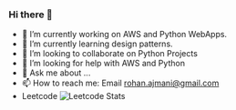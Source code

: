 ### Hi there 👋

<!--
**rohanaj/rohanaj** is a ✨ _special_ ✨ repository because its `README.md` (this file) appears on your GitHub profile.

Here are some ideas to get you started:
-->
- 🔭 I’m currently working on AWS and Python WebApps.
- 🌱 I’m currently learning design patterns.
- 👯 I’m looking to collaborate on Python Projects
- 🤔 I’m looking for help with AWS and Python
- 💬 Ask me about ...
- 📫 How to reach me: Email rohan.ajmani@gmail.com
- Leetcode
![Leetcode Stats](https://leetcard.jacoblin.cool/rohanaj)

